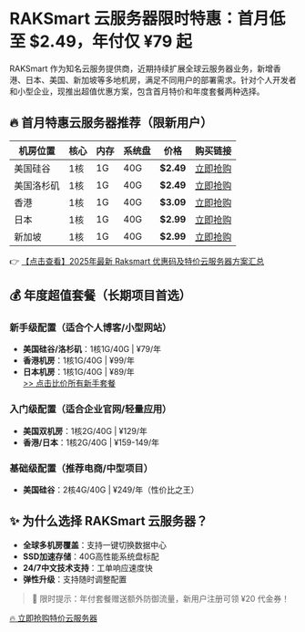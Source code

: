 # RAKSmart 云服务器限时特惠：首月低至 $2.49，年付仅 ¥79 起

RAKSmart 作为知名云服务提供商，近期持续扩展全球云服务器业务，新增香港、日本、美国、新加坡等多地机房，满足不同用户的部署需求。针对个人开发者和小型企业，现推出超值优惠方案，包含首月特价和年度套餐两种选择。

## 🔥 首月特惠云服务器推荐（限新用户）

| 机房位置   | 核心 | 内存 | 系统盘 | 价格       | 购买链接                  |
|------------|------|------|--------|------------|---------------------------|
| 美国硅谷   | 1核  | 1G   | 40G    | **$2.49**  | [立即抢购](https://bit.ly/raksmart) |
| 美国洛杉矶 | 1核  | 1G   | 40G    | **$2.49**  | [立即抢购](https://bit.ly/raksmart) |
| 香港       | 1核  | 1G   | 40G    | **$3.09**  | [立即抢购](https://bit.ly/raksmart) |
| 日本       | 1核  | 1G   | 40G    | **$2.99**  | [立即抢购](https://bit.ly/raksmart) |
| 新加坡     | 1核  | 1G   | 40G    | **$2.99**  | [立即抢购](https://bit.ly/raksmart) |

👉 [【点击查看】2025年最新 Raksmart 优惠码及特价云服务器方案汇总](https://bit.ly/raksmart)

## 💰 年度超值套餐（长期项目首选）

### 新手级配置（适合个人博客/小型网站）
- **美国硅谷/洛杉矶**：1核1G/40G | ¥79/年
- **香港机房**：1核1G/40G | ¥99/年  
- **日本机房**：1核1G/40G | ¥89/年  
[>> 点击比价所有新手套餐](https://bit.ly/raksmart)

### 入门级配置（适合企业官网/轻量应用）
- **美国双机房**：1核2G/40G | ¥129/年
- **香港/日本**：1核2G/40G | ¥159-149/年

### 基础级配置（推荐电商/中型项目）
- **美国硅谷**：2核4G/40G | ¥249/年（性价比之王）

## ✨ 为什么选择 RAKSmart 云服务器？
- **全球多机房覆盖**：支持一键切换数据中心
- **SSD加速存储**：40G高性能系统盘标配
- **24/7中文技术支持**：工单响应速度快
- **弹性升级**：支持随时调整配置

> 📢 限时提示：年付套餐赠送额外防御流量，新用户注册可领 ¥20 代金券！

[🔥 立即抢购特价云服务器](https://bit.ly/raksmart)